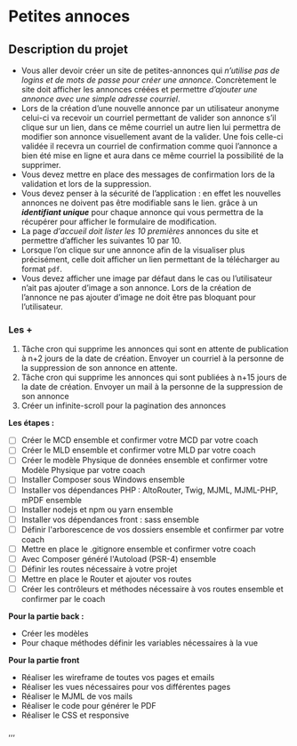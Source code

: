 # Petites annoces

## Description du projet ##

- Vous aller devoir créer un site de petites-annonces qui _n’utilise pas de logins et de mots de passe pour créer une annonce_. Concrètement le site doit afficher les annonces créées et permettre
  *d’ajouter une annonce avec une simple adresse courriel*.
- Lors de la création d’une nouvelle annonce par un utilisateur anonyme celui-ci va recevoir un
  courriel permettant de valider son annonce s’il clique sur un lien, dans ce même courriel un autre
  lien lui permettra de modifier son annonce visuellement avant de la valider. Une fois celle-ci
  validée il recevra un courriel de confirmation comme quoi l’annonce a bien été mise en ligne et
  aura dans ce même courriel la possibilité de la supprimer. 
- Vous devez mettre en place des messages de confirmation lors de la validation et lors de la suppression.
- Vous devez penser à la sécurité de l’application : en effet les nouvelles annonces ne doivent pas
  être modifiable sans le lien. grâce à un **_identifiant unique_** pour chaque annonce qui vous
  permettra de la récupérer pour afficher le formulaire de modification.
- La page _d’accueil doit lister les 10 premières_ annonces du site et permettre d’afficher les suivantes
  10 par 10.
- Lorsque l’on clique sur une annonce afin de la visualiser plus précisément, celle doit afficher un lien  permettant de la télécharger au format `pdf`.
- Vous devez afficher une image par défaut dans le cas ou l’utilisateur n’ait pas ajouter d’image a
son annonce. Lors de la création de l’annonce ne pas ajouter d’image ne doit être pas bloquant
pour l’utilisateur.

### Les + ###
1. Tâche cron qui supprime les annonces qui sont en attente de publication à n+2 jours de la
date de création. Envoyer un courriel à la personne de la suppression de son annonce en
attente.
2. Tâche cron qui supprime les annonces qui sont publiées à n+15 jours de la date de
création. Envoyer un mail à la personne de la suppression de son annonce
3. Créer un infinite-scroll pour la pagination des annonces

**Les étapes :**
  - [ ] Créer le MCD ensemble et confirmer votre MCD par votre coach
  - [ ]  Créer le MLD ensemble et confirmer votre MLD par votre coach
  - [ ] Créer le modèle Physique de données ensemble et confirmer votre Modèle Physique par votre coach
  - [ ] Installer Composer sous Windows ensemble
  - [ ] Installer vos dépendances PHP : AltoRouter, Twig, MJML, MJML-PHP, mPDF ensemble
  - [ ] Installer nodejs et npm ou yarn ensemble
  - [ ] Installer vos dépendances front : sass ensemble
  - [ ] Définir l'arborescence de vos dossiers ensemble et confirmer par votre coach
  - [ ] Mettre en place le .gitignore ensemble et confirmer votre coach
  - [ ] Avec Composer généré l'Autoload (PSR-4) ensemble
  - [ ] Définir les routes nécessaire à votre projet
  - [ ] Mettre en place le Router et ajouter vos routes
  - [ ] Créer les contrôleurs et méthodes nécessaire à vos routes ensemble et confirmer par le coach

 **Pour la partie back :**
- Créer les modèles
- Pour chaque méthodes définir les variables nécessaires à la vue

 **Pour la partie front**
- Réaliser les wireframe de toutes vos pages et emails
- Réaliser les vues nécessaires pour vos différentes pages
- Réaliser le MJML de vos mails
- Réaliser le code pour générer le PDF
- Réaliser le CSS et responsive

,,,

